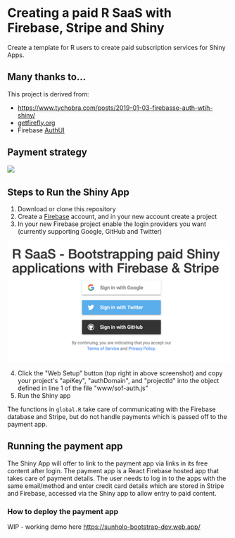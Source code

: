 # Creating a paid R SaaS with Firebase, Stripe and Shiny

Create a template for R users to create paid subscription services for Shiny Apps.

## Many thanks to...

This project is derived from:

* https://www.tychobra.com/posts/2019-01-03-firebasse-auth-wtih-shiny/
* [getfirefly.org](http://getfirefly.org)
* Firebase [AuthUI](https://firebaseopensource.com/projects/firebase/firebaseui-web/)

## Payment strategy

![](sequence_diagram.png)

## Steps to Run the Shiny App

1. Download or clone this repository
2. Create a [Firebase](https://firebase.google.com/) account, and in your new account create a project 
3. In your new Firebase project enable the login providers you want (currently supporting Google, GitHub and Twitter)

![](firebase-login.png)

4. Click the "Web Setup" button (top right in above screenshot) and copy your project's "apiKey", "authDomain", and "projectId" into the object defined in line 1 of the file "www/sof-auth.js"
5. Run the Shiny app

The functions in `global.R` take care of communicating with the Firebase database and Stripe, but do not handle payments which is passed off to the payment app.

## Running the payment app

The Shiny App will offer to link to the payment app via links in its free content after login.  The payment app is a React Firebase hosted app that takes care of payment details.  The user needs to log in to the apps with the same email/method and enter credit card details which are stored in Stripe and Firebase, accessed via the Shiny app to allow entry to paid content.

### How to deploy the payment app

WIP - working demo here https://sunholo-bootstrap-dev.web.app/
